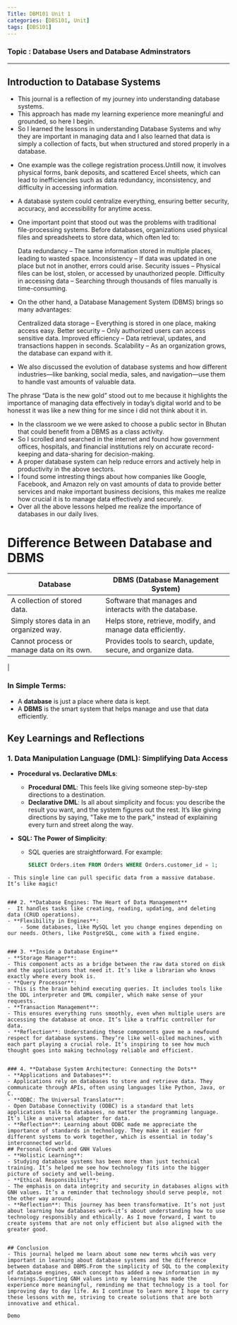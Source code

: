 ```yaml
---
Title: DBM101 Unit 1
categories: [DBS101, Unit]
tags: [DBS101]
---
```


### Topic : Database Users and Database Adminstrators
---
## Introduction to Database Systems
- This journal is a reflection of my journey into understanding database systems.
- This approach has made my learning experience more meaningful and grounded, so here I begin.
 -  So I learned the lessons in understanding Database Systems and why they are important in managing data and I also learned that data is simply a collection of facts, but when structured and stored properly in a database.
 <!-- ![alt text](../assets/lib/databasepic.png) -->
- One example was the college registration process.Untill now, it involves physical forms, bank deposits, and scattered Excel sheets, which can lead to inefficiencies such as data redundancy, inconsistency, and difficulty in accessing information. 
- A database system could centralize everything, ensuring better security, accuracy, and accessibility for anytime acess.
-  One important point that stood out was the problems with traditional file-processing systems. Before databases, organizations used physical files and spreadsheets to store data, which often led to:

    Data redundancy – The same information stored in multiple places, leading to wasted space.
    Inconsistency – If data was updated in one place but not in another, errors could arise.
    Security issues – Physical files can be lost, stolen, or accessed by unauthorized people.
    Difficulty in accessing data – Searching through thousands of files manually is time-consuming.
 - On the other hand, a Database Management System (DBMS) brings so many advantages:

   Centralized data storage – Everything is stored in one place, making access easy.
    Better security – Only authorized users can access sensitive data.
    Improved efficiency – Data retrieval, updates, and transactions happen in seconds.
    Scalability – As an organization grows, the database can expand with it.

- We also discussed the evolution of database systems and how different industries—like banking, social media, sales, and navigation—use them to handle vast amounts of valuable data.
<!-- ![alt text](../assets/lib/datanewgoldpic.jpeg) -->
 The phrase “Data is the new gold” stood out to me because it highlights the importance of managing data effectively in today’s digital world and to be honesst it was like a new thing for me since i did not think about it in.
- In the classroom we we were asked to choose a public sector in Bhutan that could benefit from a DBMS as a class activity.
- So I scrolled and searched in the internet and found how government offices, hospitals, and financial institutions rely on accurate record-keeping and data-sharing for decision-making. 
- A proper database system can help reduce errors and actively help in productivity in the above sectors.
 - I found some intresting things about how companies like Google, Facebook, and Amazon rely on vast amounts of data to provide better services and make important business decisions, this makes me realize how crucial it is to manage data effectively and securely.
- Over all the above lessons  helped me realize the importance of databases in our daily lives. 

# Difference Between Database and DBMS  

| Database | DBMS (Database Management System) |
|------------|-----------------------------------|
| A collection of stored data. | Software that manages and interacts with the database. |
| Simply stores data in an organized way. | Helps store, retrieve, modify, and manage data efficiently. |
| Cannot process or manage data on its own. | Provides tools to search, update, secure, and organize data. |
<!-- ![alt text](../assets/6197322553689752669.jpg) -->
| 
### **In Simple Terms:**  
- A **database** is just a place where data is kept.  
- A **DBMS** is the smart system that helps manage and use that data efficiently.  

## Key Learnings and Reflections

### 1. **Data Manipulation Language (DML): Simplifying Data Access**
   - **Procedural vs. Declarative DMLs**:
     - **Procedural DML**: This feels like giving someone step-by-step directions to a destination. 
     - **Declarative DML**: Is all about simplicity and focus: you describe the result you want, and the system figures out the rest. It’s like giving directions by saying, "Take me to the park," instead of explaining every turn and street along the way.
     
   - **SQL: The Power of Simplicity**:
     - SQL queries are straightforward. For example:
       ```sql
       SELECT Orders.item FROM Orders WHERE Orders.customer_id = 1;
 ```
- This single line can pull specific data from a massive database. It’s like magic!


### 2. **Database Engines: The Heart of Data Management**
 -  It handles tasks like creating, reading, updating, and deleting data (CRUD operations).
 - **Flexibility in Engines**:
     - Some databases, like MySQL let you change engines depending on our needs. Others, like PostgreSQL, come with a fixed engine.


### 3. **Inside a Database Engine**
 - **Storage Manager**:
 - This component acts as a bridge between the raw data stored on disk and the applications that need it. It’s like a librarian who knows exactly where every book is.
 - **Query Processor**:
 - This is the brain behind executing queries. It includes tools like the DDL interpreter and DML compiler, which make sense of your requests.
 - **Transaction Management**:
 - This ensures everything runs smoothly, even when multiple users are accessing the database at once. It’s like a traffic controller for data.
 - **Reflection**: Understanding these components gave me a newfound respect for database systems. They’re like well-oiled machines, with each part playing a crucial role. It’s inspiring to see how much thought goes into making technology reliable and efficient.


### 4. **Database System Architecture: Connecting the Dots**
- **Applications and Databases**:
- Applications rely on databases to store and retrieve data. They communicate through APIs, often using languages like Python, Java, or C.
- **ODBC: The Universal Translator**:
- Open Database Connectivity (ODBC) is a standard that lets applications talk to databases, no matter the programming language. It’s like a universal adapter for data.
- **Reflection**: Learning about ODBC made me appreciate the importance of standards in technology. They make it easier for different systems to work together, which is essential in today’s interconnected world.
## Personal Growth and GNH Values
- **Holistic Learning**:
- Studying database systems has been more than just technical training. It’s helped me see how technology fits into the bigger picture of society and well-being.
- **Ethical Responsibility**:
- The emphasis on data integrity and security in databases aligns with GNH values. It’s a reminder that technology should serve people, not the other way around.
- **Reflection**: This journey has been transformative. It’s not just about learning how databases work—it’s about understanding how to use technology responsibly and ethically. As I move forward, I want to create systems that are not only efficient but also aligned with the greater good.


## Conclusion
- This journal helped me learn about some new terms whcih was very important in learning about database systems and the difference between database and DBMS.From the simplicity of SQL to the complexity of database engines, each concept has added a new information in my learnings.Suporting GNH values into my learning has made the experience more meaningful, reminding me that technology is a tool for improving day to day life. As I continue to learn more I hope to carry these lessons with me, striving to create solutions that are both innovative and ethical.

Demo